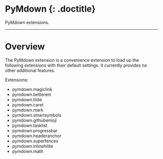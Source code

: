 # PyMdown {: .doctitle}
PyMdown extensions.

---

# Overview
The PyMdown extension is a convenience extension to load up the following extensions with their default settings. It currently provides no other additional features.

Extensions:

- pymdown.magiclink
- pymdown.betterem
- pymdown.tilde
- pymdown.caret
- pymdown.mark
- pymdown.smartsymbols
- pymdown.githubemoji
- pymdown.tasklist
- pymdown.progressbar
- pymdown.headeranchor
- pymdown.superfences
- pymdown.inlinehilite
- pymdown.math
